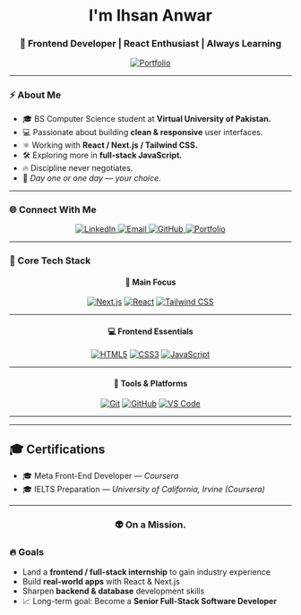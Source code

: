 <h1 align="center">I'm Ihsan Anwar</h1>
<h3 align="center">🚀 Frontend Developer | React Enthusiast | Always Learning</h3>

<p align="center">
  <a href="https://main-portfolio-seven-wine.vercel.app/" target="_blank">
    <img src="https://img.shields.io/badge/_My_Portfolio-000000?style=for-the-badge&logo=vercel&logoColor=white" alt="Portfolio" />
  </a>
</p>

---

### ⚡ About Me
- 🎓 BS Computer Science student at **Virtual University of Pakistan.**  
- 💻 Passionate about building **clean & responsive** user interfaces.  
- ⚛️ Working with **React / Next.js / Tailwind CSS.**  
- 🛠️ Exploring more in **full-stack JavaScript.**  
- 🔥 Discipline never negotiates. 
- 🚀 *Day one or one day — your choice.*

---


### 🌐 Connect With Me

<p align="center">
  <a href="https://www.linkedin.com/in/ihsan-anwar-243964353/" target="_blank">
    <img src="https://img.shields.io/badge/LinkedIn-0077B5?style=for-the-badge&logo=linkedin&logoColor=white" alt="LinkedIn" />
  </a>
  <a href="mailto:ihsan.anwar4321@gmail.com" target="_blank">
    <img src="https://img.shields.io/badge/Email-D14836?style=for-the-badge&logo=gmail&logoColor=white" alt="Email" />
  </a>
  <a href="https://github.com/IHSAN-ANWAR" target="_blank">
    <img src="https://img.shields.io/badge/GitHub-181717?style=for-the-badge&logo=github&logoColor=white" alt="GitHub" />
  </a>
  <a href="https://main-portfolio-seven-wine.vercel.app/" target="_blank">
    <img src="https://img.shields.io/badge/Portfolio-000000?style=for-the-badge&logo=vercel&logoColor=white" alt="Portfolio" />
  </a>
</p>

---


### 🧠 Core Tech Stack

<div align="center">

#### 🚀 Main Focus  
<a href="#"><img src="https://img.shields.io/badge/Next.js-000000?style=for-the-badge&logo=nextdotjs&logoColor=white" alt="Next.js"/></a>
<a href="#"><img src="https://img.shields.io/badge/React-20232A?style=for-the-badge&logo=react&logoColor=61DAFB" alt="React"/></a>
<a href="#"><img src="https://img.shields.io/badge/Tailwind_CSS-38B2AC?style=for-the-badge&logo=tailwind-css&logoColor=white" alt="Tailwind CSS"/></a>

---

#### 💻 Frontend Essentials  
<a href="#"><img src="https://img.shields.io/badge/HTML5-E34F26?style=for-the-badge&logo=html5&logoColor=white" alt="HTML5"/></a>
<a href="#"><img src="https://img.shields.io/badge/CSS3-1572B6?style=for-the-badge&logo=css3&logoColor=white" alt="CSS3"/></a>
<a href="#"><img src="https://img.shields.io/badge/JavaScript-F7E018?style=for-the-badge&logo=javascript&logoColor=black" alt="JavaScript"/></a>

---

#### 🧰 Tools & Platforms  
<a href="#"><img src="https://img.shields.io/badge/Git-F05033?style=for-the-badge&logo=git&logoColor=white" alt="Git"/></a>
<a href="#"><img src="https://img.shields.io/badge/GitHub-181717?style=for-the-badge&logo=github&logoColor=white" alt="GitHub"/></a>
<a href="#"><img src="https://img.shields.io/badge/VS%20Code-007ACC?style=for-the-badge&logo=visual-studio-code&logoColor=white" alt="VS Code"/></a>

</div>

---
---
## 🎓 Certifications
- 🎓 Meta Front-End Developer — *Coursera*  
- 🎓 IELTS Preparation — *University of California, Irvine (Coursera)*  

---
<h3 align="center">👽 On a Mission.</h3>

### 🔥 Goals 
- Land a **frontend / full-stack internship** to gain industry experience  
- Build **real-world apps** with React & Next.js   
- Sharpen **backend & database** development skills  
- 📈 Long-term goal: Become a **Senior Full-Stack Software Developer**
